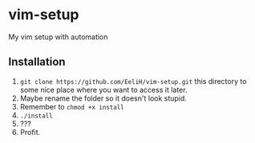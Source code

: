 # vim-setup
My vim setup with automation

## Installation
1. ```git clone https://github.com/EeliH/vim-setup.git``` this directory to some nice place where you want to access it later.
2. Maybe rename the folder so it doesn't look stupid.
3. Remember to ```chmod +x install```
4. ```./install```
5. ???
6. Profit.
